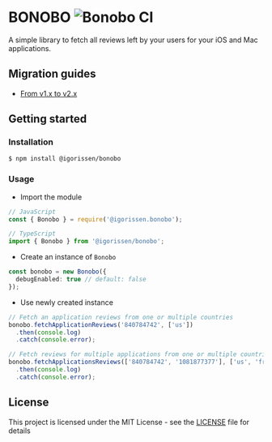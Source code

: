# BONOBO ![Bonobo CI](https://github.com/igorissen/bonobo/workflows/Bonobo%20CI/badge.svg?branch=master)

A simple library to fetch all reviews left by your users for your iOS and Mac applications.

## Migration guides

- [From v1.x to v2.x](https://github.com/igorissen/bonobo/wiki/Migrate-from-1.x-to-2.x)

## Getting started

### Installation

```
$ npm install @igorissen/bonobo
```

### Usage

- Import the module

```typescript
// JavaScript
const { Bonobo } = require('@igorissen.bonobo');

// TypeScript
import { Bonobo } from '@igorissen/bonobo';
```

- Create an instance of `Bonobo`

```typescript
const bonobo = new Bonobo({
  debugEnabled: true // default: false
});
```

- Use newly created instance

```typescript
// Fetch an application reviews from one or multiple countries
bonobo.fetchApplicationReviews('840784742', ['us'])
  .then(console.log)
  .catch(console.error);

// Fetch reviews for multiple applications from one or multiple countries
bonobo.fetchApplicationsReviews(['840784742', '1081877377'], ['us', 'fr', 'be'])
  .then(console.log)
  .catch(console.error);
```

## License

This project is licensed under the MIT License - see the [LICENSE](LICENSE) file for details
